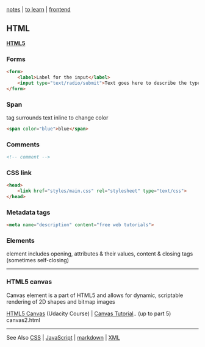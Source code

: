 [notes](../notes.md) | [to learn](../../toLearn.md) | [frontend](../frontend.md)

## HTML
**[HTML5](HTML5.md)**

### Forms
```html
<form>
    <label>Label for the input</label>
    <input type="text/radio/submit">Text goes here to describe the type of input asked for..
</form>
```

### Span
<span> tag surrounds text inline to change color
```html
<span color="blue">blue</span>
```

### Comments
```html
<!-- comment -->
```

### CSS link
```html
<head>
    <link href="styles/main.css" rel="stylesheet" type="text/css">
</head>
```

### Metadata tags
```html
<meta name="description" content="free web tutorials">
```

### Elements
element includes opening, attributes & their values, content & closing tags (sometimes self-closing)

---

### HTML5 canvas
Canvas element is a part of HTML5 and allows for dynamic, scriptable rendering of 2D shapes and bitmap images

[HTML5 Canvas](https://www.udacity.com/course/html5-canvas--ud292) (Udacity Course) | [Canvas Tutorial](https://www.youtube.com/watch?v=FaOYjLl9dZg&list=PLftmDuo1-PWLCoCQmXM_e57bYRHjVg0pp&index=5).. (up to part 5) canvas2.html

---

See Also [CSS](../CSS/CSS.md) | [JavaScript](../javascript/notes.md) | [markdown](../markdown.md) | [XML](../XML.md)
